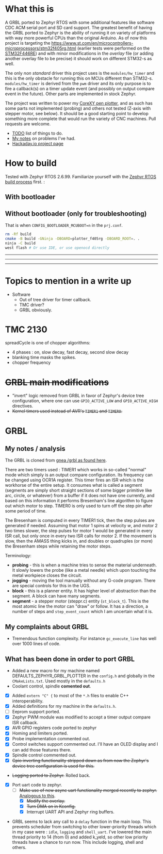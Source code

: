 # What this is
A GRBL ported to Zephyr RTOS with some additional features like software CDC ACM serial port and SD card support. The greatest benefit of having the GRBL ported to Zephyr is the ability of running it on variety of platforms with way more powerful CPUs than the original Arduino. As of now this project is targeting the https://www.st.com/en/microcontrollers-microprocessors/stm32f405rg.html (earlier tests were performed on the [STM32F446RE](https://www.st.com/en/microcontrollers-microprocessors/stm32f446re.html)) and with minor modifications in the *overlay* file (or adding another overlay file to be precise) it should work on different STM32-s as well. 

The only *non standard* driver this project uses is the `modules/hw_timer` and this is the only obstacle for running this on MCUs different than STM32-s. `modules/hw_timer` is derived from the `pwm` driver and its only purpose is to fire a callback(s) on a timer update event (and possibly on output compare event in the future). Other parts are implemented in stock Zephyr.

The project was written to power my [CoreXY pen plotter](https://hackaday.io/project/177237-corexy-pen-plotter), and as such has some parts not implemented (probing) and others not tested (Z-axis with stepper motor, see below). It should be a good starting point to develop something more complete that would run the variety of CNC machines. Pull requests are welcome.

* [TODO](TODO.md) list of things to do.
* [My notes](NOTES.md) on problems I've had. 
* [Hackaday.io project page](https://hackaday.io/project/177237-corexy-pen-plotter)

# How to build
Tested with Zephyr RTOS 2.6.99. Familiarize yourself with the [Zephyr RTOS build process](https://docs.zephyrproject.org/latest/getting_started/index.html) first. :


## With bootloader



## Without bootloader (only for troubleshooting)
That is when `CONFIG_BOOTLOADER_MCUBOOT=n` in the `prj.conf`.
```sh
rm -Rf build
cmake -B build -GNinja -DBOARD=plotter_f405rg -DBOARD_ROOT=. .
ninja -C build
west flash # Or use IDE, or use openocd directly
```

-----
-----
-----

# Topics to mention in a write up
* Software
  * Out of tree driver for timer callback.
  * TMC driver?
  * GRBL obviously.

# TMC 2130
spreadCycle is one of chopper algorithms:
* 4 phases : on, slow decay, fast decay, second slow decay
* blanking time masks the spikes.
* chopper frequency

# ~~GRBL main modifications~~
* "invert" logic removed from GRBL in favor of Zephyr's device tree configuration, where one can use `GPIO_ACTIVE_LOW` and `GPIO_ACTIVE_HIGH` directives.
* ~~Kernel timers used instead of AVR's `TIMER1` and `TIMER0`.~~

# GRBL
## My notes / analysis
The GRBL is cloned from [gnea /grbl as found here](https://github.com/gnea/grbl/wiki).

There are two timers used : TIMER1 which works in so-called "normal" mode which simply is an output compare configuration. Its frequency can be changed using OCR1A register. This timer fires an ISR which is the workhorse of the entire setup. It consumes what is called a segment (segments are simply short straight sections of some bigger primitive like arc, circle, or whatever) from a buffer if it does not have one currently, and based on this information it performs Bresenham's line algorithm to figure out which motor to step. TIMER0 is only used to turn off the step pin after some period of time.

The Bresenham is computed in every TIMER1 tick, then the step pulses are generated if needed. Assuming that motor 1 spins at velocity *w*, and motor 2 two times slower, the step pulses for motor 1 would be generated in every ISR call, but only once in every two ISR calls for motor 2. If the movement is slow, then the AMASS thing kicks in, and doubles or quadruples (or more) the Bresenham steps while retaining the motor steps.

Terminology:
* **probing** - this is when a machine tries to sense the material underneath. It slowly lowers the probe (like a metal needle) which upon touching the metal workpiece closes the circuit.
* **jogging** - moving the tool manually without any G-code program. There are special controls for this in the UGS.
* **block** - this is a planner entity. It has higher level of abstraction than the segment. A block can have many segments.
* **segment** - a stepper motor (steppr.c) entity (`st_block_t`). This is the most atomic line the motor can "draw" or follow. It has a direction, a number of steps and `step_event_count` which I am uncertain what it is.

## My complaints about GRBL
* Tremendous function complexity. For instance `gc_execute_line` has well over 1000 lines of code. 

## What has been done in order to port GRBL
* Added a new macro for my machine named DEFAULTS_ZEPHYR_GRBL_PLOTTER in the `config.h` and globally in the `CMakeLists.txt`. Used mostly in the `defaults.h`
* Coolant control, spindle **comented out**.
* [x] Added `extern "C" {` to most of the `*.h` files to enable C++ interoperability.
* [x] Added definitions for my machine in the `defaults.h`. 
* [ ] Eeprom support ported.
* [x] Zephyr PWM module was modified to accept a timer output compare ISR callback.
* [x] AVR GPIO registers code ported to zephyr 
* [x] Homing and limiters ported.
* [x] Probe implementation commented out.
* [x] Control switches support commented out. I'll have an OLED display and I can add those features there.
* [x] Spindle control commented out. 
* [x] ~~Gpio inverting functionality stripped down as from now the Zephyr's device tree configuration is used for this.~~
* ~~Logging ported to Zephyr.~~ Rolled back.
* [x] Port uart code to zephyr.
  * [ ] ~~Make use of new async uart functionality merged recently to zephyr.~~ [Analogous to this](https://github.com/zephyrproject-rtos/zephyr/pull/30917/commits/a62711bd260fea80948f668d35b05452bd26e95f). 
    * [x] ~~Modify the overlay.~~
    * [x] ~~Turn DMA on in Kconfig.~~
    * [x] Interrupt UART API and Zephyr ring buffers.
* GRBL seems to lack any call to a `delay` function in the main loop. This prevents scheduler from switching to other lower-priority threads which in my case were : `idle`, `logging` and `shell_uart`. I've lowered the main thread priority to 14 (from 0) and added k_yeld, so other low priority threads have a chance to run now. This include logging, shell and others.